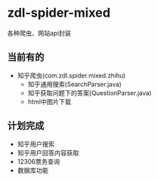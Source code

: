 # zdl-spider-mixed
各种爬虫、网站api封装

## 当前有的
* 知乎爬虫(com.zdl.spider.mixed.zhihu)
  * 知乎通用搜索(SearchParser.java)
  * 知乎获取问题下的答案(QuestionParser.java)
  * html中图片下载
  
## 计划完成
* 知乎用户搜索
* 知乎用户回答内容获取
* 12306票务查询
* 数据库功能

